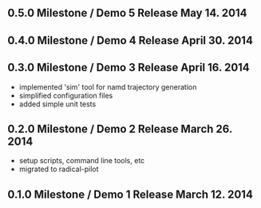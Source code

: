 0.5.0 Milestone / Demo 5 Release                         May 14. 2014
---------------------------------------------------------------------


0.4.0 Milestone / Demo 4 Release                       April 30. 2014
---------------------------------------------------------------------


0.3.0 Milestone / Demo 3 Release                       April 16. 2014
---------------------------------------------------------------------

* implemented 'sim' tool for namd trajectory generation
* simplified configuration files 
* added simple unit tests

0.2.0 Milestone / Demo 2 Release                       March 26. 2014
---------------------------------------------------------------------

* setup scripts, command line tools, etc
* migrated to radical-pilot

0.1.0 Milestone / Demo 1 Release                       March 12. 2014
---------------------------------------------------------------------
